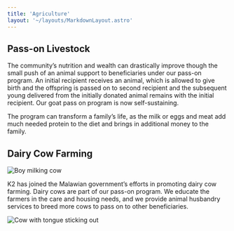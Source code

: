 ```yaml
---
title: 'Agriculture'
layout: '~/layouts/MarkdownLayout.astro'
---
```


## Pass-on Livestock

The community’s nutrition and wealth can drastically improve though the small push of an animal support to beneficiaries under our pass-on program.  An initial recipient receives an animal, which is allowed to give birth and the offspring is passed on to second recipient and the subsequent young delivered from the initially donated animal remains with the initial recipient.
Our goat pass on program is now self-sustaining.

The program can transform a family’s life, as the milk or eggs and meat add much needed protein to the diet and brings in additional money to the family.

## Dairy Cow Farming

![Boy milking cow](/milking-cow.jpg)

K2 has joined the Malawian government’s efforts in promoting dairy cow farming. Dairy cows are part of our pass-on program. We educate the farmers in the care and housing needs, and we provide animal husbandry services to breed more cows to pass on to other beneficiaries.

![Cow with tongue sticking out](/cow-tongue.jpg)
